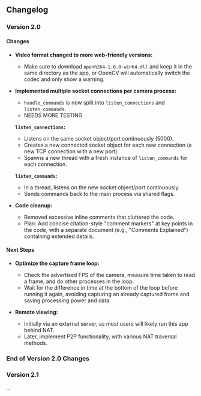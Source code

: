 ## Changelog

### Version 2.0

#### Changes
- **Video format changed to more web-friendly versions:**
  - Make sure to download `openh264-1.8.0-win64.dll` and keep it in the same directory as the app, or OpenCV will automatically switch the codec and only show a warning.

- **Implemented multiple socket connections per camera process:**
  - `handle_commands` is now split into `listen_connections` and `listen_commands`.
  - NEEDS MORE TESTING
  
  **`listen_connections`:**
  - Listens on the same socket object/port continuously (5000).
  - Creates a new connected socket object for each new connection (a new TCP connection with a new port).
  - Spawns a new thread with a fresh instance of `listen_commands` for each connection.
  
  **`listen_commands`:**
  - In a thread, listens on the new socket object/port continuously.
  - Sends commands back to the main process via shared flags.

- **Code cleanup:**
  - Removed excessive inline comments that cluttered the code.
  - Plan: Add concise citation-style "comment markers" at key points in the code, with a separate document (e.g., "Comments Explained") containing extended details.


#### Next Steps
- **Optimize the capture frame loop:**
  - Check the advertised FPS of the camera, measure time taken to read a frame, and do other processes in the loop.
  - Wait for the difference in time at the bottom of the loop before running it again, avoiding capturing an already captured frame and saving processing power and data.
  
- **Remote viewing:**
  - Initially via an external server, as most users will likely run this app behind NAT.
  - Later, implement P2P functionality, with various NAT traversal methods.

### End of Version 2.0 Changes


### Version 2.1

...

###
